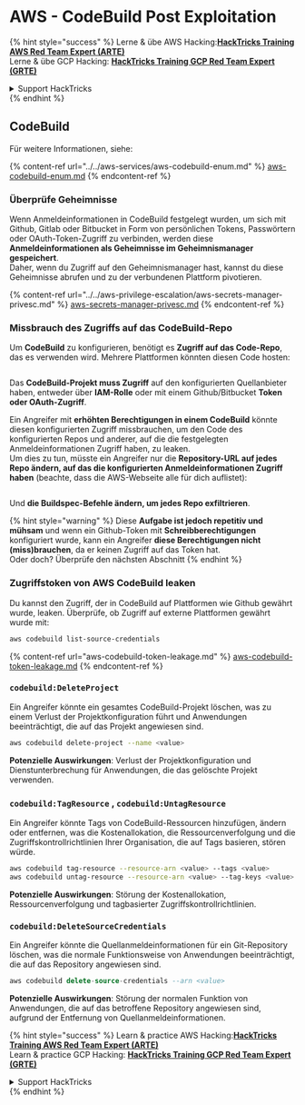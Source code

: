 # AWS - CodeBuild Post Exploitation

{% hint style="success" %}
Lerne & übe AWS Hacking:<img src="../../../../.gitbook/assets/image (1) (1) (1).png" alt="" data-size="line">[**HackTricks Training AWS Red Team Expert (ARTE)**](https://training.hacktricks.xyz/courses/arte)<img src="../../../../.gitbook/assets/image (1) (1) (1).png" alt="" data-size="line">\
Lerne & übe GCP Hacking: <img src="../../../../.gitbook/assets/image (2).png" alt="" data-size="line">[**HackTricks Training GCP Red Team Expert (GRTE)**<img src="../../../../.gitbook/assets/image (2).png" alt="" data-size="line">](https://training.hacktricks.xyz/courses/grte)

<details>

<summary>Support HackTricks</summary>

* Überprüfe die [**Abonnementpläne**](https://github.com/sponsors/carlospolop)!
* **Tritt der** 💬 [**Discord-Gruppe**](https://discord.gg/hRep4RUj7f) oder der [**Telegram-Gruppe**](https://t.me/peass) bei oder **folge** uns auf **Twitter** 🐦 [**@hacktricks\_live**](https://twitter.com/hacktricks_live)**.**
* **Teile Hacking-Tricks, indem du PRs zu den** [**HackTricks**](https://github.com/carlospolop/hacktricks) und [**HackTricks Cloud**](https://github.com/carlospolop/hacktricks-cloud) GitHub-Repos einreichst.

</details>
{% endhint %}

## CodeBuild

Für weitere Informationen, siehe:

{% content-ref url="../../aws-services/aws-codebuild-enum.md" %}
[aws-codebuild-enum.md](../../aws-services/aws-codebuild-enum.md)
{% endcontent-ref %}

### Überprüfe Geheimnisse

Wenn Anmeldeinformationen in CodeBuild festgelegt wurden, um sich mit Github, Gitlab oder Bitbucket in Form von persönlichen Tokens, Passwörtern oder OAuth-Token-Zugriff zu verbinden, werden diese **Anmeldeinformationen als Geheimnisse im Geheimnismanager gespeichert**.\
Daher, wenn du Zugriff auf den Geheimnismanager hast, kannst du diese Geheimnisse abrufen und zu der verbundenen Plattform pivotieren.

{% content-ref url="../../aws-privilege-escalation/aws-secrets-manager-privesc.md" %}
[aws-secrets-manager-privesc.md](../../aws-privilege-escalation/aws-secrets-manager-privesc.md)
{% endcontent-ref %}

### Missbrauch des Zugriffs auf das CodeBuild-Repo

Um **CodeBuild** zu konfigurieren, benötigt es **Zugriff auf das Code-Repo**, das es verwenden wird. Mehrere Plattformen könnten diesen Code hosten:

<figure><img src="../../../../.gitbook/assets/image (96).png" alt=""><figcaption></figcaption></figure>

Das **CodeBuild-Projekt muss Zugriff** auf den konfigurierten Quellanbieter haben, entweder über **IAM-Rolle** oder mit einem Github/Bitbucket **Token oder OAuth-Zugriff**.

Ein Angreifer mit **erhöhten Berechtigungen in einem CodeBuild** könnte diesen konfigurierten Zugriff missbrauchen, um den Code des konfigurierten Repos und anderer, auf die die festgelegten Anmeldeinformationen Zugriff haben, zu leaken.\
Um dies zu tun, müsste ein Angreifer nur die **Repository-URL auf jedes Repo ändern, auf das die konfigurierten Anmeldeinformationen Zugriff haben** (beachte, dass die AWS-Webseite alle für dich auflistet):

<figure><img src="../../../../.gitbook/assets/image (107).png" alt=""><figcaption></figcaption></figure>

Und **die Buildspec-Befehle ändern, um jedes Repo exfiltrieren**.

{% hint style="warning" %}
Diese **Aufgabe ist jedoch repetitiv und mühsam** und wenn ein Github-Token mit **Schreibberechtigungen** konfiguriert wurde, kann ein Angreifer **diese Berechtigungen nicht (miss)brauchen**, da er keinen Zugriff auf das Token hat.\
Oder doch? Überprüfe den nächsten Abschnitt
{% endhint %}

### Zugriffstoken von AWS CodeBuild leaken

Du kannst den Zugriff, der in CodeBuild auf Plattformen wie Github gewährt wurde, leaken. Überprüfe, ob Zugriff auf externe Plattformen gewährt wurde mit:
```bash
aws codebuild list-source-credentials
```
{% content-ref url="aws-codebuild-token-leakage.md" %}
[aws-codebuild-token-leakage.md](aws-codebuild-token-leakage.md)
{% endcontent-ref %}

### `codebuild:DeleteProject`

Ein Angreifer könnte ein gesamtes CodeBuild-Projekt löschen, was zu einem Verlust der Projektkonfiguration führt und Anwendungen beeinträchtigt, die auf das Projekt angewiesen sind.
```bash
aws codebuild delete-project --name <value>
```
**Potenzielle Auswirkungen**: Verlust der Projektkonfiguration und Dienstunterbrechung für Anwendungen, die das gelöschte Projekt verwenden.

### `codebuild:TagResource` , `codebuild:UntagResource`

Ein Angreifer könnte Tags von CodeBuild-Ressourcen hinzufügen, ändern oder entfernen, was die Kostenallokation, die Ressourcenverfolgung und die Zugriffskontrollrichtlinien Ihrer Organisation, die auf Tags basieren, stören würde.
```bash
aws codebuild tag-resource --resource-arn <value> --tags <value>
aws codebuild untag-resource --resource-arn <value> --tag-keys <value>
```
**Potenzielle Auswirkungen**: Störung der Kostenallokation, Ressourcenverfolgung und tagbasierter Zugriffskontrollrichtlinien.

### `codebuild:DeleteSourceCredentials`

Ein Angreifer könnte die Quellanmeldeinformationen für ein Git-Repository löschen, was die normale Funktionsweise von Anwendungen beeinträchtigt, die auf das Repository angewiesen sind.
```sql
aws codebuild delete-source-credentials --arn <value>
```
**Potenzielle Auswirkungen**: Störung der normalen Funktion von Anwendungen, die auf das betroffene Repository angewiesen sind, aufgrund der Entfernung von Quellanmeldeinformationen.

{% hint style="success" %}
Learn & practice AWS Hacking:<img src="../../../../.gitbook/assets/image (1) (1) (1).png" alt="" data-size="line">[**HackTricks Training AWS Red Team Expert (ARTE)**](https://training.hacktricks.xyz/courses/arte)<img src="../../../../.gitbook/assets/image (1) (1) (1).png" alt="" data-size="line">\
Learn & practice GCP Hacking: <img src="../../../../.gitbook/assets/image (2).png" alt="" data-size="line">[**HackTricks Training GCP Red Team Expert (GRTE)**<img src="../../../../.gitbook/assets/image (2).png" alt="" data-size="line">](https://training.hacktricks.xyz/courses/grte)

<details>

<summary>Support HackTricks</summary>

* Check the [**subscription plans**](https://github.com/sponsors/carlospolop)!
* **Join the** 💬 [**Discord group**](https://discord.gg/hRep4RUj7f) or the [**telegram group**](https://t.me/peass) or **follow** us on **Twitter** 🐦 [**@hacktricks\_live**](https://twitter.com/hacktricks_live)**.**
* **Share hacking tricks by submitting PRs to the** [**HackTricks**](https://github.com/carlospolop/hacktricks) and [**HackTricks Cloud**](https://github.com/carlospolop/hacktricks-cloud) github repos.

</details>
{% endhint %}
